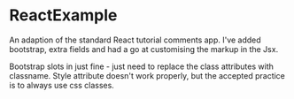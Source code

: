 # ReactExample

An adaption of the standard React tutorial comments app. I've added bootstrap, extra fields and had a go at customising the markup in the Jsx. 

Bootstrap slots in just fine - just need to replace the class attributes with classname. Style attribute doesn't work properly, but the accepted practice is to always use css classes.

